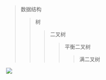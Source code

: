 <script type="text/javascript" src="http://cdn.mathjax.org/mathjax/latest/MathJax.js?config=default"></script>

<script src="https://rawgithub.com/qiu-deqing/dome/master/src/dome.js"></script>

>数据结构
>>树
>>>二叉树
>>>>平衡二叉树
>>>>>满二叉树

![](http://latex.codecogs.com/gif.latex?\\frac{1}{1+sin(x)})
